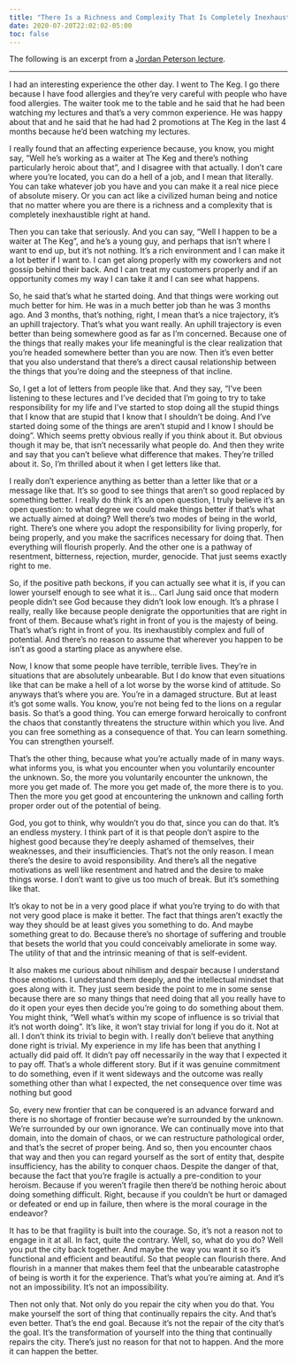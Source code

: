 ```yaml
---
title: "There Is a Richness and Complexity That Is Completely Inexhaustible Right at Hand"
date: 2020-07-20T22:02:02-05:00
toc: false
---
```


The following is an excerpt from a [Jordan Peterson lecture](https://www.youtube.com/watch?v=6gFjB9FTN58&feature=youtu.be&t=479).

---

I had an interesting experience the other day. I went to The Keg. I go there because I have food allergies and they’re very careful with people who have food allergies. The waiter took me to the table and he said that he had been watching my lectures and that’s a very common experience. He was happy about that and he said that he had had 2 promotions at The Keg in the last 4 months because he’d been watching my lectures.

I really found that an affecting experience because, you know, you might say, “Well he’s working as a waiter at The Keg and there’s nothing particularly heroic about that”, and I disagree with that actually. I don’t care where you’re located, you can do a hell of a job, and I mean that literally. You can take whatever job you have and you can make it a real nice piece of absolute misery. Or you can act like a civilized human being and notice that no matter where you are there is a richness and a complexity that is completely inexhaustible right at hand.

Then you can take that seriously. And you can say, “Well I happen to be a waiter at The Keg”, and he’s a young guy, and perhaps that isn’t where I want to end up, but it’s not nothing. It’s a rich environment and I can make it a lot better if I want to. I can get along properly with my coworkers and not gossip behind their back. And I can treat my customers properly and if an opportunity comes my way I can take it and I can see what happens.

So, he said that’s what he started doing. And that things were working out much better for him. He was in a much better job than he was 3 months ago. And 3 months, that’s nothing, right, I mean that’s a nice trajectory, it’s an uphill trajectory. That’s what you want really. An uphill trajectory is even better than being somewhere good as far as I’m concerned. Because one of the things that really makes your life meaningful is the clear realization that you’re headed somewhere better than you are now. Then it’s even better that you also understand that there’s a direct causal relationship between the things that you’re doing and the steepness of that incline.

So, I get a lot of letters from people like that. And they say, “I’ve been listening to these lectures and I’ve decided that I’m going to try to take responsibility for my life and I’ve started to stop doing all the stupid things that I know that are stupid that I know that I shouldn’t be doing. And I’ve started doing some of the things are aren’t stupid and I know I should be doing”. Which seems pretty obvious really if you think about it. But obvious though it may be, that isn’t necessarily what people do. And then they write and say that you can’t believe what difference that makes. They’re trilled about it. So, I’m thrilled about it when I get letters like that.

I really don’t experience anything as better than a letter like that or a message like that. It’s so good to see things that aren’t so good replaced by something better. I really do think it’s an open question, I truly believe it’s an open question: to what degree we could make things better if that’s what we actually aimed at doing? Well there’s two modes of being in the world, right. There’s one where you adopt the responsibility for living properly, for being properly, and you make the sacrifices necessary for doing that. Then everything will flourish properly. And the other one is a pathway of resentment, bitterness, rejection, murder, genocide. That just seems exactly right to me.

So, if the positive path beckons, if you can actually see what it is, if you can lower yourself enough to see what it is… Carl Jung said once that modern people didn’t see God because they didn’t look low enough. It’s a phrase I really, really like because people denigrate the opportunities that are right in front of them. Because what’s right in front of you is the majesty of being. That’s what’s right in front of you. Its inexhaustibly complex and full of potential. And there’s no reason to assume that wherever you happen to be isn’t as good a starting place as anywhere else.

Now, I know that some people have terrible, terrible lives. They’re in situations that are absolutely unbearable. But I do know that even situations like that can be make a hell of a lot worse by the worse kind of attitude. So anyways that’s where you are. You’re in a damaged structure. But at least it’s got some walls. You know, you’re not being fed to the lions on a regular basis. So that’s a good thing. You can emerge forward heroically to confront the chaos that constantly threatens the structure within which you live. And you can free something as a consequence of that. You can learn something. You can strengthen yourself.

That’s the other thing, because what you’re actually made of in many ways. what informs you, is what you encounter when you voluntarily encounter the unknown. So, the more you voluntarily encounter the unknown, the more you get made of. The more you get made of, the more there is to you. Then the more you get good at encountering the unknown and calling forth proper order out of the potential of being.

God, you got to think, why wouldn’t you do that, since you can do that. It’s an endless mystery. I think part of it is that people don’t aspire to the highest good because they’re deeply ashamed of themselves, their weaknesses, and their insufficiencies. That’s not the only reason. I mean there’s the desire to avoid responsibility. And there’s all the negative motivations as well like resentment and hatred and the desire to make things worse. I don’t want to give us too much of break. But it’s something like that.

It’s okay to not be in a very good place if what you’re trying to do with that not very good place is make it better. The fact that things aren’t exactly the way they should be at least gives you something to do. And maybe something great to do. Because there’s no shortage of suffering and trouble that besets the world that you could conceivably ameliorate in some way. The utility of that and the intrinsic meaning of that is self-evident.

It also makes me curious about nihilism and despair because I understand those emotions. I understand them deeply, and the intellectual mindset that goes along with it. They just seem beside the point to me in some sense because there are so many things that need doing that all you really have to do it open your eyes then decide you’re going to do something about them. You might think, “Well what’s within my scope of influence is so trivial that it’s not worth doing”. It’s like, it won’t stay trivial for long if you do it. Not at all. I don’t think its trivial to begin with. I really don’t believe that anything done right is trivial. My experience in my life has been that anything I actually did paid off. It didn’t pay off necessarily in the way that I expected it to pay off. That’s a whole different story. But if it was genuine commitment to do something, even if it went sideways and the outcome was really something other than what I expected, the net consequence over time was nothing but good

So, every new frontier that can be conquered is an advance forward and there is no shortage of frontier because we’re surrounded by the unknown. We’re surrounded by our own ignorance. We can continually move into that domain, into the domain of chaos, or we can restructure pathological order, and that’s the secret of proper being. And so, then you encounter chaos that way and then you can regard yourself as the sort of entity that, despite insufficiency, has the ability to conquer chaos. Despite the danger of that, because the fact that you’re fragile is actually a pre-condition to your heroism. Because if you weren’t fragile then there’d be nothing heroic about doing something difficult. Right, because if you couldn’t be hurt or damaged or defeated or end up in failure, then where is the moral courage in the endeavor?

It has to be that fragility is built into the courage. So, it’s not a reason not to engage in it at all. In fact, quite the contrary. Well, so, what do you do? Well you put the city back together. And maybe the way you want it so it’s functional and efficient and beautiful. So that people can flourish there. And flourish in a manner that makes them feel that the unbearable catastrophe of being is worth it for the experience. That’s what you’re aiming at. And it’s not an impossibility. It’s not an impossibility.

Then not only that. Not only do you repair the city when you do that. You make yourself the sort of thing that continually repairs the city. And that’s even better. That’s the end goal. Because it’s not the repair of the city that’s the goal. It’s the transformation of yourself into the thing that continually repairs the city. There’s just no reason for that not to happen. And the more it can happen the better.
